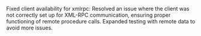 Fixed client availability for xmlrpc: Resolved an issue where the client was not correctly set up for XML-RPC communication, ensuring proper functioning of remote procedure calls. Expanded testing with remote data to avoid more issues.
